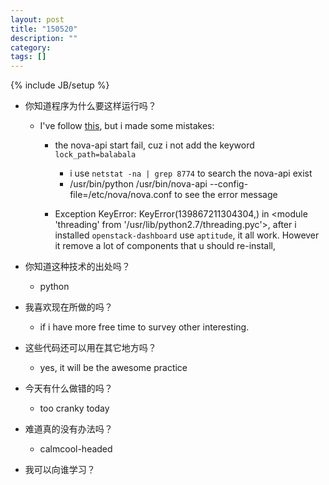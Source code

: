 ```yaml
---
layout: post
title: "150520"
description: ""
category: 
tags: []
---
```

{% include JB/setup %}

* 你知道程序为什么要这样运行吗？
  * I've follow [this](https://github.com/ChaimaGhribi/OpenStack-Icehouse-Installation/blob/3d9581f92919fedbd984105cb24be623a40c56ec/OpenStack-Icehouse-Installation.rst), but i made some mistakes:
    * the nova-api start fail, cuz i not add the keyword `lock_path=balabala`
      * i use `netstat -na | grep 8774` to search the nova-api exist
      * /usr/bin/python /usr/bin/nova-api --config-file=/etc/nova/nova.conf to see the error
      message

    * Exception KeyError: KeyError(139867211304304,) in <module 'threading' from '/usr/lib/python2.7/threading.pyc'>, after i installed `openstack-dashboard` use `aptitude`, it all work. However it remove a lot of components that u should re-install,

* 你知道这种技术的出处吗？
  * python

* 我喜欢现在所做的吗？
  * if i have more free time to survey other interesting.

* 这些代码还可以用在其它地方吗？
  * yes, it will be the awesome practice

* 今天有什么做错的吗？
  * too cranky today

* 难道真的没有办法吗？
  * calmcool-headed 

* 我可以向谁学习？
 
